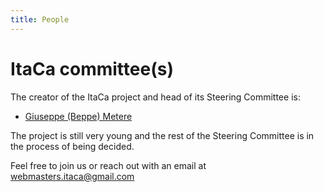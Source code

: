```yaml
---
title: People
---
```

# ItaCa committee(s)

The creator of the ItaCa project and head of its Steering Committee is:

- [Giuseppe (Beppe) Metere](http://math.unipa.it/metere)

The project is still very young and the rest of the Steering Committee is in the process of being decided.

<!-- Members of the **ItaCa Steering Committee** currently include:

- Yet to come. -->


Feel free to join us or reach out with an email at [webmasters.itaca@gmail.com](mailto:webmasters.itaca@gmail.com)

<!--# Friends of ItaCa

...
-->
